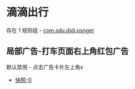 # 滴滴出行

存在 1 规则组 - [com.sdu.didi.psnger](/src/apps/com.sdu.didi.psnger.ts)

## 局部广告-打车页面右上角红包广告

默认禁用 - 点击广告卡片左上角x

- [快照-0](https://i.gkd.li/i/13760846)
